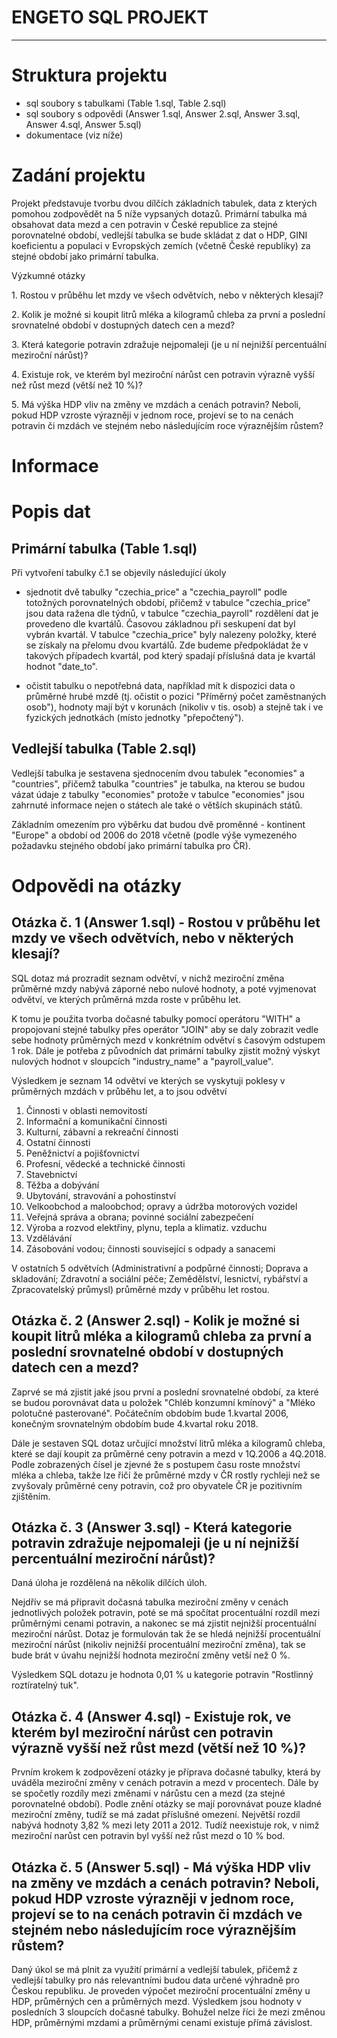 # ENGETO SQL PROJEKT
---

# Struktura projektu

- sql soubory s tabulkami (Table 1.sql, Table 2.sql)
- sql soubory s odpovědi (Answer 1.sql, Answer 2.sql, Answer 3.sql, Answer 4.sql, Answer 5.sql)
- dokumentace (viz níže)


# Zadání projektu

Projekt představuje tvorbu dvou dílčích základních tabulek, data z kterých pomohou zodpovědět na 5 níže vypsaných dotazů.
Primární tabulka má obsahovat data mezd a cen potravin v České republice za stejné porovnatelné období, vedlejší tabulka se bude skládat z dat o HDP, GINI koeficientu a populaci v Evropských zemích (včetně České republiky) za stejné období jako primární tabulka.


Výzkumné otázky

1. Rostou v průběhu let mzdy ve všech odvětvích, nebo v některých klesají?

2. Kolik je možné si koupit litrů mléka a kilogramů chleba za první a poslední srovnatelné období v dostupných datech cen a mezd?

3. Která kategorie potravin zdražuje nejpomaleji (je u ní nejnižší percentuální meziroční nárůst)?

4. Existuje rok, ve kterém byl meziroční nárůst cen potravin výrazně vyšší než růst mezd (větší než 10 %)?

5. Má výška HDP vliv na změny ve mzdách a cenách potravin? Neboli, pokud HDP vzroste výrazněji v jednom roce, projeví se to na cenách potravin či mzdách ve stejném nebo následujícím roce výraznějším růstem?


# Informace

# Popis dat

## Primární tabulka (Table 1.sql)

Při vytvoření tabulky č.1 se objevily následující úkoly

- sjednotit dvě tabulky "czechia_price" a "czechia_payroll" podle totožných porovnatelných období, přičemž v tabulce "czechia_price" jsou data ražena dle týdnů, v tabulce "czechia_payroll" rozdělení dat je provedeno dle kvartálů. Časovou základnou při seskupení dat byl vybrán kvartál. 
V tabulce "czechia_price" byly nalezeny položky, které se získaly na přelomu dvou kvartálů. Zde budeme předpokládat že v takových případech kvartál, pod který spadají příslušná data je kvartál hodnot "date_to".
 
- očistit tabulku o nepotřebná data, například mít k dispozici data o průměrné hrubé mzdě (tj. očistit o pozici "Příměrný počet zaměstnaných osob"), hodnoty mají být v korunách (nikoliv v tis. osob) a stejně tak i ve fyzických jednotkách (místo jednotky "přepočtený").
 


## Vedlejší tabulka (Table 2.sql)

Vedlejší tabulka je sestavena sjednocením dvou tabulek "economies" a "countries", přičemž tabulka "countries" je tabulka, na kterou se budou vázat údaje z tabulky "economies" protože v tabulce "economies" jsou zahrnuté informace nejen o státech ale také o větších skupinách států. 

Základním omezením pro výběrku dat budou dvě proměnné - kontinent "Europe" a období od 2006 do 2018 včetně (podle výše vymezeného požadavku stejného období jako primární tabulka pro ČR).


# Odpovědi na otázky



## Otázka č. 1 (Answer 1.sql) - Rostou v průběhu let mzdy ve všech odvětvích, nebo v některých klesají?

SQL dotaz má prozradit seznam odvětví, v nichž meziroční změna průměrné mzdy nabývá záporné nebo nulové hodnoty, a poté vyjmenovat odvětví, ve kterých průměrná mzda roste v průběhu let.

K tomu je použita tvorba dočasné tabulky pomocí operátoru "WITH" a propojovaní stejné tabulky přes operátor "JOIN" aby se daly zobrazit vedle sebe hodnoty průměrných mezd v konkrétním odvětví s časovým odstupem 1 rok. Dále je potřeba z původních dat primární tabulky zjistit možný výskyt nulových hodnot v sloupcích "industry_name" a "payroll_value". 

Výsledkem je seznam 14 odvětví ve kterých se vyskytuji poklesy v průměrných mzdách v průběhu let, a to jsou odvětví

1. Činnosti v oblasti nemovitostí
2. Informační a komunikační činnosti
3. Kulturní, zábavní a rekreační činnosti
4. Ostatní činnosti
5. Peněžnictví a pojišťovnictví
6. Profesní, vědecké a technické činnosti
7. Stavebnictví
8. Těžba a dobývání
9. Ubytování, stravování a pohostinství
10. Velkoobchod a maloobchod; opravy a údržba motorových vozidel
11. Veřejná správa a obrana; povinné sociální zabezpečení
12. Výroba a rozvod elektřiny, plynu, tepla a klimatiz. vzduchu
13. Vzdělávání
14. Zásobování vodou; činnosti související s odpady a sanacemi


V ostatních 5 odvětvích (Administrativní a podpůrné činnosti; Doprava a skladování; Zdravotní a sociální péče; Zemědělství, lesnictví, rybářství a Zpracovatelský průmysl) průměrné mzdy v průběhu let rostou.  




## Otázka č. 2 (Answer 2.sql) - Kolik je možné si koupit litrů mléka a kilogramů chleba za první a poslední srovnatelné období v dostupných datech cen a mezd?

Zaprvé se má zjistit jaké jsou první a poslední srovnatelné období, za které se budou porovnávat data u položek "Chléb konzumní kmínový" a "Mléko polotučné pasterované". Počátečním obdobím bude 1.kvartal 2006, konečným srovnatelným obdobím bude 4.kvartal roku 2018.

Dále je sestaven SQL dotaz určující množství litrů mléka a kilogramů chleba, které se dají koupit za průměrné ceny potravin a mezd v 1Q.2006 a 4Q.2018. Podle zobrazených čísel je zjevné že s postupem času roste množství mléka a chleba, takže lze řičí že průměrné mzdy v ČR rostly rychleji než se zvyšovaly průměrné ceny potravin, což pro obyvatele ČR je pozitivním zjištěním.  




## Otázka č. 3 (Answer 3.sql) - Která kategorie potravin zdražuje nejpomaleji (je u ní nejnižší percentuální meziroční nárůst)?

Daná úloha je rozdělená na několik dílčích úloh.
 
Nejdřív se má připravit dočasná tabulka meziroční změny v cenách jednotlivých položek potravin, poté se má spočítat procentuální rozdíl mezi průměrnými cenami potravin, a nakonec se má zjistit nejnižší procentuální meziroční nárůst. 
Dotaz je formulován tak že se hledá nejnižší procentuální meziroční nárůst (nikoliv nejnižší procentuální meziroční změna), tak se bude brát v úvahu nejnižší hodnota meziroční změny vetší než 0 %.

Výsledkem SQL dotazu je hodnota 0,01 % u kategorie potravin "Rostlinný roztíratelný tuk".




## Otázka č. 4 (Answer 4.sql) - Existuje rok, ve kterém byl meziroční nárůst cen potravin výrazně vyšší než růst mezd (větší než 10 %)?

Prvním krokem k zodpovězení otázky je příprava dočasné tabulky, která by uváděla meziroční změny v cenách potravin a mezd v procentech. Dále by se spočetly rozdíly mezi změnami v nárůstu cen a mezd (za stejné porovnatelné období). Podle znění otázky se mají porovnávat pouze kladné meziroční změny, tudíž se má zadat příslušné omezení. Největší rozdíl nabývá hodnoty 3,82 % mezi lety 2011 a 2012. Tudíž neexistuje rok, v nimž meziroční narůst cen potravin byl vyšší než růst mezd o 10 % bod.    




## Otázka č. 5 (Answer 5.sql) - Má výška HDP vliv na změny ve mzdách a cenách potravin? Neboli, pokud HDP vzroste výrazněji v jednom roce, projeví se to na cenách potravin či mzdách ve stejném nebo následujícím roce výraznějším růstem?

Daný úkol se má plnit za využití primární a vedlejší tabulek, přičemž z vedlejší tabulky pro nás relevantními budou data určené výhradně pro Českou republiku. 
Je proveden výpočet meziroční procentuální změny u HDP, průměrných cen a průměrných mezd. Výsledkem jsou hodnoty v posledních 3 sloupcích dočasné tabulky. Bohužel nelze říci že mezi změnou HDP, průměrnými mzdami a průměrnými cenami existuje přímá závislost.  


  